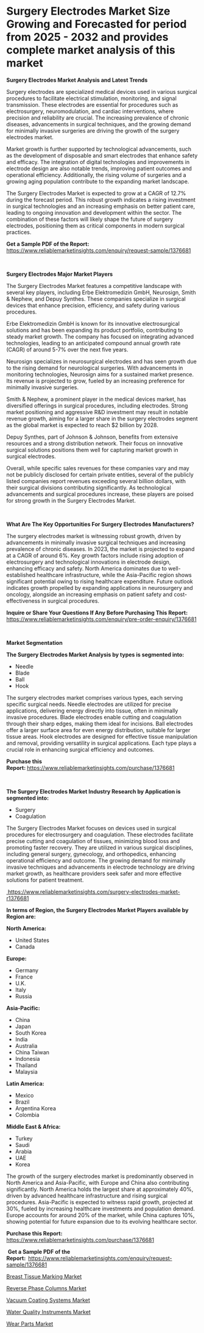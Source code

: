 <p><h1>Surgery Electrodes Market Size Growing and Forecasted for period from 2025 - 2032 and provides complete market analysis of this market</h1></p><p><strong>Surgery Electrodes Market Analysis and Latest Trends</strong></p>
<p><p>Surgery electrodes are specialized medical devices used in various surgical procedures to facilitate electrical stimulation, monitoring, and signal transmission. These electrodes are essential for procedures such as electrosurgery, neuromodulation, and cardiac interventions, where precision and reliability are crucial. The increasing prevalence of chronic diseases, advancements in surgical techniques, and the growing demand for minimally invasive surgeries are driving the growth of the surgery electrodes market.</p><p>Market growth is further supported by technological advancements, such as the development of disposable and smart electrodes that enhance safety and efficacy. The integration of digital technologies and improvements in electrode design are also notable trends, improving patient outcomes and operational efficiency. Additionally, the rising volume of surgeries and a growing aging population contribute to the expanding market landscape. </p><p>The Surgery Electrodes Market is expected to grow at a CAGR of 12.7% during the forecast period. This robust growth indicates a rising investment in surgical technologies and an increasing emphasis on better patient care, leading to ongoing innovation and development within the sector. The combination of these factors will likely shape the future of surgery electrodes, positioning them as critical components in modern surgical practices.</p></p>
<p><strong>Get a Sample PDF of the Report:&nbsp;</strong> <a href="https://www.reliablemarketinsights.com/enquiry/request-sample/1376681?utm_campaign=2748&utm_medium=2&utm_source=Github&utm_content=ia&utm_term=28032025&utm_id=surgery-electrodes">https://www.reliablemarketinsights.com/enquiry/request-sample/1376681</a></p>
<p>&nbsp;</p>
<p><strong>Surgery Electrodes Major Market Players</strong></p>
<p><p>The Surgery Electrodes Market features a competitive landscape with several key players, including Erbe Elektromedizin GmbH, Neurosign, Smith & Nephew, and Depuy Synthes. These companies specialize in surgical devices that enhance precision, efficiency, and safety during various procedures.</p><p>Erbe Elektromedizin GmbH is known for its innovative electrosurgical solutions and has been expanding its product portfolio, contributing to steady market growth. The company has focused on integrating advanced technologies, leading to an anticipated compound annual growth rate (CAGR) of around 5-7% over the next five years.</p><p>Neurosign specializes in neurosurgical electrodes and has seen growth due to the rising demand for neurological surgeries. With advancements in monitoring technologies, Neurosign aims for a sustained market presence. Its revenue is projected to grow, fueled by an increasing preference for minimally invasive surgeries.</p><p>Smith & Nephew, a prominent player in the medical devices market, has diversified offerings in surgical procedures, including electrodes. Strong market positioning and aggressive R&D investment may result in notable revenue growth, aiming for a larger share in the surgery electrodes segment as the global market is expected to reach $2 billion by 2028.</p><p>Depuy Synthes, part of Johnson & Johnson, benefits from extensive resources and a strong distribution network. Their focus on innovative surgical solutions positions them well for capturing market growth in surgical electrodes.</p><p>Overall, while specific sales revenues for these companies vary and may not be publicly disclosed for certain private entities, several of the publicly listed companies report revenues exceeding several billion dollars, with their surgical divisions contributing significantly. As technological advancements and surgical procedures increase, these players are poised for strong growth in the Surgery Electrodes Market.</p></p>
<p>&nbsp;</p>
<p><strong>What Are The Key Opportunities For Surgery Electrodes Manufacturers?</strong></p>
<p><p>The surgery electrodes market is witnessing robust growth, driven by advancements in minimally invasive surgical techniques and increasing prevalence of chronic diseases. In 2023, the market is projected to expand at a CAGR of around 6%. Key growth factors include rising adoption of electrosurgery and technological innovations in electrode design, enhancing efficacy and safety. North America dominates due to well-established healthcare infrastructure, while the Asia-Pacific region shows significant potential owing to rising healthcare expenditure. Future outlook indicates growth propelled by expanding applications in neurosurgery and oncology, alongside an increasing emphasis on patient safety and cost-effectiveness in surgical procedures.</p></p>
<p><strong>Inquire or Share Your Questions If Any Before Purchasing This Report:</strong> <a href="https://www.reliablemarketinsights.com/enquiry/pre-order-enquiry/1376681?utm_campaign=2748&utm_medium=2&utm_source=Github&utm_content=ia&utm_term=28032025&utm_id=surgery-electrodes">https://www.reliablemarketinsights.com/enquiry/pre-order-enquiry/1376681</a></p>
<p>&nbsp;</p>
<p><strong>Market Segmentation</strong></p>
<p><strong>The Surgery Electrodes Market Analysis by types is segmented into:</strong></p>
<p><ul><li>Needle</li><li>Blade</li><li>Ball</li><li>Hook</li></ul></p>
<p><p>The surgery electrodes market comprises various types, each serving specific surgical needs. Needle electrodes are utilized for precise applications, delivering energy directly into tissue, often in minimally invasive procedures. Blade electrodes enable cutting and coagulation through their sharp edges, making them ideal for incisions. Ball electrodes offer a larger surface area for even energy distribution, suitable for larger tissue areas. Hook electrodes are designed for effective tissue manipulation and removal, providing versatility in surgical applications. Each type plays a crucial role in enhancing surgical efficiency and outcomes.</p></p>
<p><strong>Purchase this Report:&nbsp;</strong><a href="https://www.reliablemarketinsights.com/purchase/1376681?utm_campaign=2748&utm_medium=2&utm_source=Github&utm_content=ia&utm_term=28032025&utm_id=surgery-electrodes">https://www.reliablemarketinsights.com/purchase/1376681</a></p>
<p>&nbsp;</p>
<p><strong>The Surgery Electrodes Market Industry Research by Application is segmented into:</strong></p>
<p><ul><li>Surgery</li><li>Coagulation</li></ul></p>
<p><p>The Surgery Electrodes Market focuses on devices used in surgical procedures for electrosurgery and coagulation. These electrodes facilitate precise cutting and coagulation of tissues, minimizing blood loss and promoting faster recovery. They are utilized in various surgical disciplines, including general surgery, gynecology, and orthopedics, enhancing operational efficiency and outcome. The growing demand for minimally invasive techniques and advancements in electrode technology are driving market growth, as healthcare providers seek safer and more effective solutions for patient treatment.</p></p>
<p><a href="https://www.reliablemarketinsights.com/surgery-electrodes-market-r1376681?utm_campaign=2748&utm_medium=2&utm_source=Github&utm_content=ia&utm_term=28032025&utm_id=surgery-electrodes">&nbsp;https://www.reliablemarketinsights.com/surgery-electrodes-market-r1376681</a></p>
<p><strong>In terms of Region, the Surgery Electrodes Market Players available by Region are:</strong></p>
<p>
    <p> <strong> North America: </strong>
        <ul>
            <li>United States</li>
            <li>Canada</li>
        </ul>
        </p> 
    <p> <strong> Europe: </strong>
        <ul>
            <li>Germany</li>
            <li>France</li>
            <li>U.K.</li>
            <li>Italy</li>
            <li>Russia</li>
        </ul>
        </p> 
    <p> <strong> Asia-Pacific: </strong>
        <ul>
            <li>China</li>
            <li>Japan</li>
            <li>South Korea</li>
            <li>India</li>
            <li>Australia</li>
            <li>China Taiwan</li>
            <li>Indonesia</li>
            <li>Thailand</li>
            <li>Malaysia</li>
        </ul>
        </p> 
    <p> <strong> Latin America: </strong>
        <ul>
            <li>Mexico</li>
            <li>Brazil</li>
            <li>Argentina Korea</li>
            <li>Colombia</li>
        </ul>
        </p> 
    <p> <strong> Middle East & Africa: </strong>
        <ul>
            <li>Turkey</li>
            <li>Saudi</li>
            <li>Arabia</li>
            <li>UAE</li>
            <li>Korea</li>
        </ul>
    </p>
    </p>
<p><p>The growth of the surgery electrodes market is predominantly observed in North America and Asia-Pacific, with Europe and China also contributing significantly. North America holds the largest share at approximately 40%, driven by advanced healthcare infrastructure and rising surgical procedures. Asia-Pacific is expected to witness rapid growth, projected at 30%, fueled by increasing healthcare investments and population demand. Europe accounts for around 20% of the market, while China captures 10%, showing potential for future expansion due to its evolving healthcare sector.</p></p>
<p><strong>Purchase this Report: </strong><a href="https://www.reliablemarketinsights.com/purchase/1376681?utm_campaign=2748&utm_medium=2&utm_source=Github&utm_content=ia&utm_term=28032025&utm_id=surgery-electrodes">https://www.reliablemarketinsights.com/purchase/1376681</a></p>
<p>&nbsp;<strong>Get a Sample PDF of the Report:&nbsp;&nbsp;</strong><a href="https://www.reliablemarketinsights.com/enquiry/request-sample/1376681?utm_campaign=2748&utm_medium=2&utm_source=Github&utm_content=ia&utm_term=28032025&utm_id=surgery-electrodes">https://www.reliablemarketinsights.com/enquiry/request-sample/1376681</a></p>
<p><strong></strong></p>
<p><p><a href="https://github.com/abuugjetaj/Market-Research-Report-List-1/blob/main/breast-tissue-marking-market.md?utm_campaign=2748&utm_medium=2&utm_source=Github&utm_content=ia&utm_term=28032025&utm_id=surgery-electrodes">Breast Tissue Marking Market</a></p><p><a href="https://www.linkedin.com/pulse/comprehensive-review-reverse-phase-columns-market-includingmarket-trbrc?utm_campaign=2748&utm_medium=2&utm_source=Github&utm_content=ia&utm_term=28032025&utm_id=surgery-electrodes">Reverse Phase Columns Market</a></p><p><a href="https://www.linkedin.com/pulse/comprehensive-vacuum-coating-systems-report-industry-analysis-nndhc?utm_campaign=2748&utm_medium=2&utm_source=Github&utm_content=ia&utm_term=28032025&utm_id=surgery-electrodes">Vacuum Coating Systems Market</a></p><p><a href="https://www.linkedin.com/pulse/water-quality-instruments-market-size-trends-135-growth-forecast-xiigc?utm_campaign=2748&utm_medium=2&utm_source=Github&utm_content=ia&utm_term=28032025&utm_id=surgery-electrodes">Water Quality Instruments Market</a></p><p><a href="https://www.linkedin.com/pulse/future-wear-parts-latest-trends-development-expected-diy7c?utm_campaign=2748&utm_medium=2&utm_source=Github&utm_content=ia&utm_term=28032025&utm_id=surgery-electrodes">Wear Parts Market</a></p></p>
